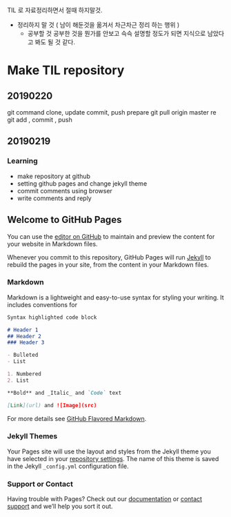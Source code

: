TIL 로 자료정리하면서 절때 하지말것. 
* 정리하지 말 것 ( 남이 해둔것을 옮겨서 차근차근 정리 하는 행위 )
    * 공부할 것 공부한 것을 뭔가를 안보고 슥슥 설명할 정도가 되면 지식으로 남았다고 봐도 될 것 같다.
    
# Make TIL repository
## 20190220
git command clone, update commit, push
prepare git pull origin master
re git add , commit , push

## 20190219
### Learning 
* make repository at github
* setting github pages and change jekyll theme
* commit comments using browser
* write comments and reply

## Welcome to GitHub Pages

You can use the [editor on GitHub](https://github.com/nzel0121/TIL/edit/master/README.md) to maintain and preview the content for your website in Markdown files.

Whenever you commit to this repository, GitHub Pages will run [Jekyll](https://jekyllrb.com/) to rebuild the pages in your site, from the content in your Markdown files.

### Markdown

Markdown is a lightweight and easy-to-use syntax for styling your writing. It includes conventions for

```markdown
Syntax highlighted code block

# Header 1
## Header 2
### Header 3

- Bulleted
- List

1. Numbered
2. List

**Bold** and _Italic_ and `Code` text

[Link](url) and ![Image](src)
```

For more details see [GitHub Flavored Markdown](https://guides.github.com/features/mastering-markdown/).

### Jekyll Themes

Your Pages site will use the layout and styles from the Jekyll theme you have selected in your [repository settings](https://github.com/nzel0121/TIL/settings). The name of this theme is saved in the Jekyll `_config.yml` configuration file.

### Support or Contact

Having trouble with Pages? Check out our [documentation](https://help.github.com/categories/github-pages-basics/) or [contact support](https://github.com/contact) and we’ll help you sort it out.

